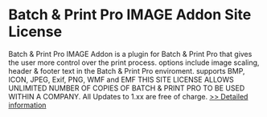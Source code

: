 # Batch & Print Pro IMAGE Addon Site License
Batch & Print Pro IMAGE Addon is a plugin for Batch & Print Pro that gives the user more control over the print process. options include image scaling, header & footer text in the Batch & Print Pro enviroment.
supports BMP, ICON, JPEG, Exif, PNG, WMF and EMF
THIS SITE LICENSE ALLOWS UNLIMITED NUMBER OF COPIES OF BATCH & PRINT PRO TO BE USED WITHIN A COMPANY.
All Updates to 1.xx are free of charge.
[>> Detailed information](https://secure.shareit.com/shareit/product.html?productid=300449416&affiliateid=200057808)